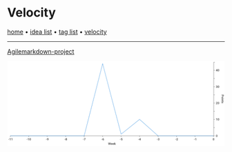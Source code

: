 # Velocity

[home](index.md) • [idea list](ideas.md) • [tag list](tags.md) • [velocity](velocity.md)

---

[Agilemarkdown-project](agilemarkdown-project.md)

![velocity](velocity/agilemarkdown-project.png)

